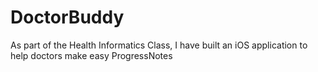 # DoctorBuddy
As part of the Health Informatics Class, I have built an iOS application to help doctors make easy ProgressNotes
